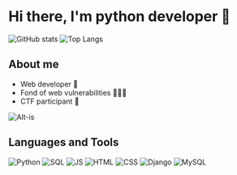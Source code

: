 # Hi there, I'm python developer 👋
![GitHub stats](https://github-readme-stats.vercel.app/api?username=Flict-dev&show_icons=true&theme=tokyonight) 
![Top Langs](https://github-readme-stats.vercel.app/api/top-langs/?username=Flict-dev&hide=jupyter%20notebook,css&langs_count=15&theme=tokyonight)
## About me
  - Web developer 🚀
  - Fond of web vulnerabilities 🕵🏻‍♂️
  - CTF participant 🚩

![Alt-is](https://thumbs.gfycat.com/RepentantIcyKinglet-size_restricted.gif)

## Languages and Tools
![Python](https://img.shields.io/badge/-Python-70a5fd)
![SQL](https://img.shields.io/badge/-SQL-70a5fd)
![JS](https://img.shields.io/badge/-JS-70a5fd)
![HTML](https://img.shields.io/badge/-HTML-70a5fd)
![CSS](https://img.shields.io/badge/-CSS-70a5fd)
![Django](https://img.shields.io/badge/-Django-70a5fd)
![MySQL](https://img.shields.io/badge/-MySQL-70a5fd)
